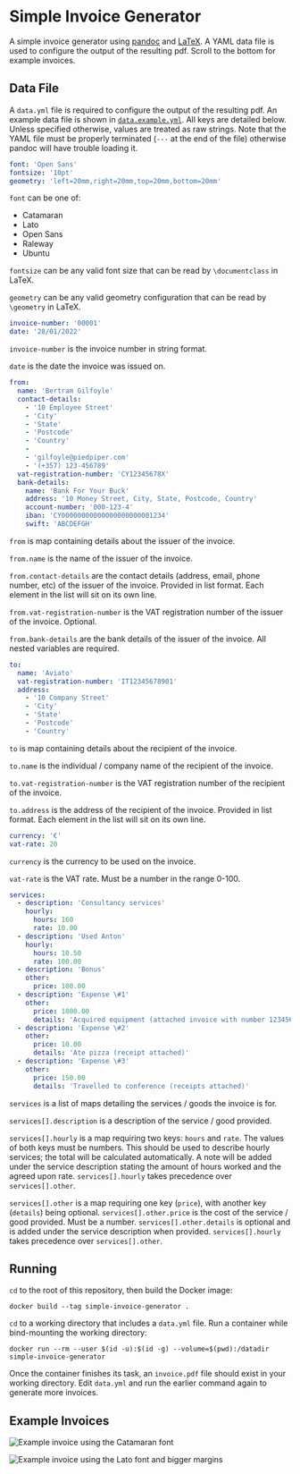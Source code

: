 # Simple Invoice Generator

A simple invoice generator using [pandoc](https://pandoc.org) and [LaTeX](https://www.latex-project.org).
A YAML data file is used to configure the output of the resulting pdf.
Scroll to the bottom for example invoices.

## Data File

A `data.yml` file is required to configure the output of the resulting pdf.
An example data file is shown in [`data.example.yml`](data.example.yml).
All keys are detailed below.
Unless specified otherwise, values are treated as raw strings.
Note that the YAML file must be properly terminated (`---` at the end of the file) otherwise pandoc will have trouble loading it.

```yaml
font: 'Open Sans'
fontsize: '10pt'
geometry: 'left=20mm,right=20mm,top=20mm,bottom=20mm'
```

`font` can be one of:

- Catamaran
- Lato
- Open Sans
- Raleway
- Ubuntu

`fontsize` can be any valid font size that can be read by `\documentclass` in LaTeX.

`geometry` can be any valid geometry configuration that can be read by `\geometry` in LaTeX.

```yaml
invoice-number: '00001'
date: '28/01/2022'
```

`invoice-number` is the invoice number in string format.

`date` is the date the invoice was issued on.

```yaml
from:
  name: 'Bertram Gilfoyle'
  contact-details:
    - '10 Employee Street'
    - 'City'
    - 'State'
    - 'Postcode'
    - 'Country'
    -
    - 'gilfoyle@piedpiper.com'
    - '(+357) 123-456789'
  vat-registration-number: 'CY12345678X'
  bank-details:
    name: 'Bank For Your Buck'
    address: '10 Money Street, City, State, Postcode, Country'
    account-number: '000-123-4'
    iban: 'CY00000000000000000000001234'
    swift: 'ABCDEFGH'
```

`from` is map containing details about the issuer of the invoice.

`from.name` is the name of the issuer of the invoice.

`from.contact-details` are the contact details (address, email, phone number, etc) of the issuer of the invoice.
Provided in list format.
Each element in the list will sit on its own line.

`from.vat-registration-number` is the VAT registration number of the issuer of the invoice.
Optional.

`from.bank-details` are the bank details of the issuer of the invoice.
All nested variables are required.

```yaml
to:
  name: 'Aviato'
  vat-registration-number: 'IT12345678901'
  address:
    - '10 Company Street'
    - 'City'
    - 'State'
    - 'Postcode'
    - 'Country'
```

`to` is map containing details about the recipient of the invoice.

`to.name` is the individual / company name of the recipient of the invoice.

`to.vat-registration-number` is the VAT registration number of the recipient of the invoice.

`to.address` is the address of the recipient of the invoice.
Provided in list format.
Each element in the list will sit on its own line.

```yaml
currency: '€'
vat-rate: 20
```

`currency` is the currency to be used on the invoice.

`vat-rate` is the VAT rate.
Must be a number in the range 0-100.

```yaml
services:
  - description: 'Consultancy services'
    hourly:
      hours: 160
      rate: 10.00
  - description: 'Used Anton'
    hourly:
      hours: 10.50
      rate: 100.00
  - description: 'Bonus'
    other:
      price: 100.00
  - description: 'Expense \#1'
    other:
      price: 1000.00
      details: 'Acquired equipment (attached invoice with number 123456789)'
  - description: 'Expense \#2'
    other:
      price: 10.00
      details: 'Ate pizza (receipt attached)'
  - description: 'Expense \#3'
    other:
      price: 150.00
      details: 'Travelled to conference (receipts attached)'
```

`services` is a list of maps detailing the services / goods the invoice is for.

`services[].description` is a description of the service / good provided.

`services[].hourly` is a map requiring two keys: `hours` and `rate`.
The values of both keys must be numbers.
This should be used to describe hourly services; the total will be calculated automatically.
A note will be added under the service description stating the amount of hours worked and the agreed upon rate.
`services[].hourly` takes precedence over `services[].other`.

`services[].other` is a map requiring one key (`price`), with another key (`details`) being optional.
`services[].other.price` is the cost of the service / good provided.
Must be a number.
`services[].other.details` is optional and is added under the service description when provided.
`services[].hourly` takes precedence over `services[].other`.

## Running

`cd` to the root of this repository, then build the Docker image:

```
docker build --tag simple-invoice-generator .
```

`cd` to a working directory that includes a `data.yml` file.
Run a container while bind-mounting the working directory:

```shell
docker run --rm --user $(id -u):$(id -g) --volume=$(pwd):/datadir simple-invoice-generator
```

Once the container finishes its task, an `invoice.pdf` file should exist in your working directory.
Edit `data.yml` and run the earlier command again to generate more invoices.

## Example Invoices

![Example invoice using the Catamaran font](examples/01.png "Example invoice using the Catamaran font")

![Example invoice using the Lato font and bigger margins](examples/02.png "Example invoice using the Lato font and bigger margins")
